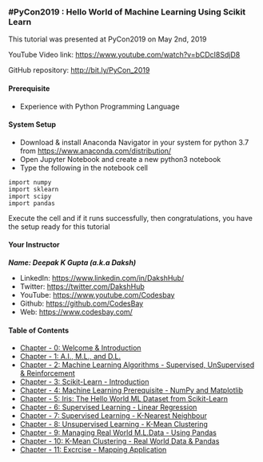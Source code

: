 ### #PyCon2019 : Hello World of Machine Learning Using Scikit Learn

This tutorial was presented at PyCon2019 on May 2nd, 2019

YouTube Video link:  https://www.youtube.com/watch?v=bCDcI8SdjD8 

GitHub repository: http://bit.ly/PyCon_2019

#### Prerequisite

- Experience with Python Programming Language

#### System Setup

- Download & install Anaconda Navigator in your system for python 3.7 from https://www.anaconda.com/distribution/
- Open Jupyter Notebook and create a new python3 notebook
- Type the following in the notebook cell

```
import numpy
import sklearn
import scipy
import pandas
```

Execute the cell and if it runs successfully, then congratulations, you have the setup ready for this tutorial

#### Your Instructor

___Name: Deepak K Gupta (a.k.a Daksh)___

- LinkedIn: https://www.linkedin.com/in/DakshHub/ 
- Twitter:  https://twitter.com/DakshHub
- YouTube:  https://www.youtube.com/Codesbay
- Github:   https://github.com/CodesBay
- Web:      https://www.codesbay.com/

#### Table of Contents

- [Chapter - 0: Welcome & Introduction](https://github.com/CodesBay/PyCon2019/blob/master/Chapter%20-%200/%5B0%5D%20-%20Welcome%20%26%20Introduction.ipynb)
- [Chapter - 1: A.I., M.L., and D.L.](https://github.com/CodesBay/PyCon2019/blob/master/Chapter%20-%201/%5B1%2C2%5D%20-%20The%20need%20of%20M.L.ipynb)
- [Chapter - 2: Machine Learning Algorithms - Supervised, UnSupervised & Reinforcement](https://github.com/CodesBay/PyCon2019/blob/master/Chapter%20-%202/%5B1%2C2%5D%20-%20The%20need%20of%20M.L.ipynb)
- [Chapter - 3: Scikit-Learn - Introduction](https://github.com/CodesBay/PyCon2019/blob/master/Chapter%20-%203/%5B3%5D%20-%20Introduction%20to%20Scikit-Learn.ipynb)
- [Chapter - 4: Machine Learning Prerequisite - NumPy and Matplotlib](https://github.com/CodesBay/PyCon2019/tree/master/Chapter%20-%204)
- [Chapter - 5: Iris: The Hello World ML Dataset from Scikit-Learn](https://github.com/CodesBay/PyCon2019/blob/master/Chapter%20-%205/%5B5%5D%20-%20The%20Hello%20World%20Dataset.ipynb)
- [Chapter - 6: Supervised Learning - Linear Regression](https://github.com/CodesBay/PyCon2019/blob/master/Chapter%20-%206/%5B6%5D%20-%20Linear%20Regression.ipynb)
- [Chapter - 7: Supervised Learning - K-Nearest Neighbour](https://github.com/CodesBay/PyCon2019/blob/master/Chapter%20-%207/%5B7%5D%20-%20K%20Nearest%20Neighbour.ipynb)
- [Chapter - 8: Unsupervised Learning - K-Mean Clustering](https://github.com/CodesBay/PyCon2019/blob/master/Chapter%20-%208/%5B8%5D%20-%20K%20Means%20Clustering.ipynb)
- [Chapter - 9: Managing Real World M.L.Data - Using Pandas](https://github.com/CodesBay/PyCon2019/blob/master/Chapter%20-%209/%5B9%5D%20-%20Managing%20Real%20World%20M.L.%20Data%20using%20Pandas.ipynb)
- [Chapter - 10: K-Mean Clustering - Real World Data & Pandas](https://github.com/CodesBay/PyCon2019/blob/master/Chapter%20-%2010/%5B10%5D%20-%20K%20Means%20Clustering%20with%20Real%20World%20Dataset%20and%20Pandas.ipynb)
- [Chapter - 11: Excrcise - Mapping Application ](https://github.com/CodesBay/PyCon2019/blob/master/Chapter%20-%2011/%5B11%5D%20Exercise%20-%20Mapping%20Application.ipynb)

